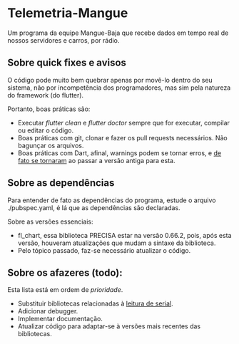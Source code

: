 # Telemetria-Mangue

Um programa da equipe Mangue-Baja que recebe dados em tempo real de nossos servidores e carros, por rádio.

## Sobre quick fixes e avisos

O código pode muito bem quebrar apenas por movê-lo dentro do seu sistema, não por incompetência dos programadores, mas sim pela natureza do framework (do flutter).

Portanto, boas práticas são:

- Executar _flutter clean_ e _flutter doctor_ sempre que for executar, compilar ou editar o código.
- Boas práticas com git, clonar e fazer os pull requests necessários. Não bagunçar os arquivos.
- Boas práticas com Dart, afinal, warnings podem se tornar erros, e <a href="https://github.com/AigoLuna/MangueWIN-main-main">de fato se tornaram</a> ao passar a versão antiga para esta.

## Sobre as dependências

Para entender de fato as dependências do programa, estude o arquivo ./pubspec.yaml, é lá que as dependências são declaradas.

Sobre as versões essenciais:

- fl\_chart, essa biblioteca PRECISA estar na versão 0.66.2, pois, após esta versão, houveram atualizações que mudam a sintaxe da biblioteca.
- Pelo tópico passado, faz-se necessário atualizar o código.

## Sobre os afazeres (todo):

Esta lista está em ordem de _prioridade_.

- Substituir bibliotecas relacionadas à <a href="https://pub.dev/packages/flutter_libserialport">leitura de serial</a>.
- Adicionar debugger.
- Implementar documentação.
- Atualizar código para adaptar-se à versões mais recentes das bibliotecas.
